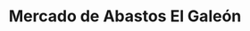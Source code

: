 ---
title: "Mercado de Abastos El Galeón"
url: /punta-umbria/mercado-de-abastos-el-galeon/
shop: Einkaufszentrum
---